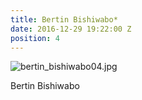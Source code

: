 ```yaml
---
title: Bertin Bishiwabo*
date: 2016-12-29 19:22:00 Z
position: 4
---
```


![bertin_bishiwabo04.jpg](/uploads/bertin_bishiwabo04.jpg)

Bertin Bishiwabo